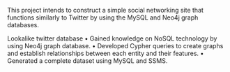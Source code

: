 This project intends to construct a simple social networking site that functions similarly to Twitter by using
the MySQL and Neo4j graph databases.

Lookalike twitter database 
• Gained knowledge on NoSQL technology by using Neo4j graph database.
• Developed Cypher queries to create graphs and establish relationships between each entity and their features.
• Generated a complete dataset using MySQL and SSMS.

